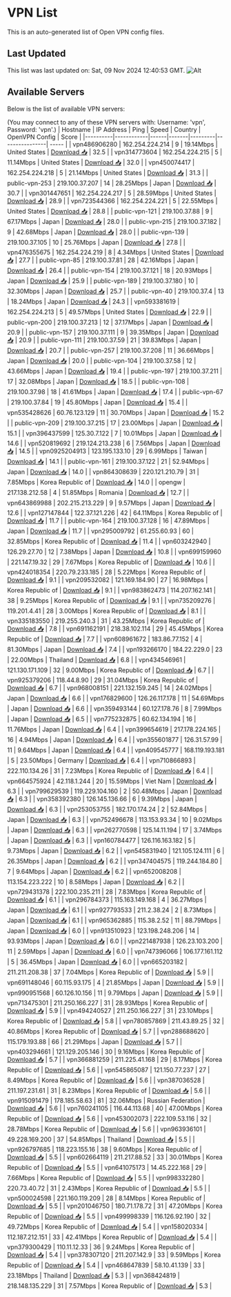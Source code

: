 # VPN List

This is an auto-generated list of Open VPN config files.

## Last Updated

This list was last updated on: Sat, 09 Nov 2024 12:40:53 GMT.
![Alt](https://repobeats.axiom.co/api/embed/186b98318ef1479477931607c1ad7d823f12451f.svg "Repobeats analytics image")

## Available Servers

Below is the list of available VPN servers:

(You may connect to any of these VPN servers with: Username: 'vpn', Password: 'vpn'.)
| Hostname | IP Address | Ping | Speed | Country | OpenVPN Config | Score |
|----------|------------|------|-------|---------|----------------| ----- |
| vpn486906280 | 162.254.224.214 | 9 | 19.14Mbps | United States | [Download 📥](./configs/server_0_US.ovpn) | 32.5 |
| vpn314773604 | 162.254.224.215 | 5 | 11.14Mbps | United States | [Download 📥](./configs/server_1_US.ovpn) | 32.0 |
| vpn450074417 | 162.254.224.218 | 5 | 21.14Mbps | United States | [Download 📥](./configs/server_2_US.ovpn) | 31.3 |
| public-vpn-253 | 219.100.37.207 | 14 | 28.25Mbps | Japan | [Download 📥](./configs/server_3_JP.ovpn) | 30.7 |
| vpn301447651 | 162.254.224.217 | 5 | 28.59Mbps | United States | [Download 📥](./configs/server_4_US.ovpn) | 28.9 |
| vpn723544366 | 162.254.224.221 | 5 | 22.55Mbps | United States | [Download 📥](./configs/server_5_US.ovpn) | 28.8 |
| public-vpn-121 | 219.100.37.88 | 9 | 67.17Mbps | Japan | [Download 📥](./configs/server_6_JP.ovpn) | 28.0 |
| public-vpn-215 | 219.100.37.182 | 9 | 42.68Mbps | Japan | [Download 📥](./configs/server_7_JP.ovpn) | 28.0 |
| public-vpn-139 | 219.100.37.105 | 10 | 25.76Mbps | Japan | [Download 📥](./configs/server_8_JP.ovpn) | 27.8 |
| vpn476355675 | 162.254.224.219 | 8 | 4.34Mbps | United States | [Download 📥](./configs/server_9_US.ovpn) | 27.7 |
| public-vpn-85 | 219.100.37.81 | 28 | 42.16Mbps | Japan | [Download 📥](./configs/server_10_JP.ovpn) | 26.4 |
| public-vpn-154 | 219.100.37.121 | 18 | 20.93Mbps | Japan | [Download 📥](./configs/server_11_JP.ovpn) | 25.9 |
| public-vpn-189 | 219.100.37.180 | 10 | 32.30Mbps | Japan | [Download 📥](./configs/server_12_JP.ovpn) | 25.7 |
| public-vpn-40 | 219.100.37.4 | 13 | 18.24Mbps | Japan | [Download 📥](./configs/server_13_JP.ovpn) | 24.3 |
| vpn593381619 | 162.254.224.213 | 5 | 49.57Mbps | United States | [Download 📥](./configs/server_14_US.ovpn) | 22.9 |
| public-vpn-200 | 219.100.37.213 | 12 | 37.17Mbps | Japan | [Download 📥](./configs/server_15_JP.ovpn) | 20.9 |
| public-vpn-157 | 219.100.37.111 | 9 | 39.35Mbps | Japan | [Download 📥](./configs/server_16_JP.ovpn) | 20.9 |
| public-vpn-111 | 219.100.37.59 | 21 | 39.83Mbps | Japan | [Download 📥](./configs/server_17_JP.ovpn) | 20.7 |
| public-vpn-257 | 219.100.37.208 | 11 | 36.66Mbps | Japan | [Download 📥](./configs/server_18_JP.ovpn) | 20.0 |
| public-vpn-104 | 219.100.37.58 | 12 | 43.66Mbps | Japan | [Download 📥](./configs/server_19_JP.ovpn) | 19.4 |
| public-vpn-197 | 219.100.37.211 | 17 | 32.08Mbps | Japan | [Download 📥](./configs/server_20_JP.ovpn) | 18.5 |
| public-vpn-108 | 219.100.37.98 | 18 | 41.61Mbps | Japan | [Download 📥](./configs/server_21_JP.ovpn) | 17.4 |
| public-vpn-67 | 219.100.37.84 | 19 | 45.80Mbps | Japan | [Download 📥](./configs/server_22_JP.ovpn) | 15.4 |
| vpn535428626 | 60.76.123.129 | 11 | 30.70Mbps | Japan | [Download 📥](./configs/server_23_JP.ovpn) | 15.2 |
| public-vpn-209 | 219.100.37.215 | 17 | 23.00Mbps | Japan | [Download 📥](./configs/server_24_JP.ovpn) | 15.1 |
| vpn396437599 | 125.30.7.122 | 7 | 10.01Mbps | Japan | [Download 📥](./configs/server_25_JP.ovpn) | 14.6 |
| vpn520819692 | 219.124.213.238 | 6 | 7.56Mbps | Japan | [Download 📥](./configs/server_26_JP.ovpn) | 14.5 |
| vpn0925204913 | 123.195.133.10 | 29 | 6.99Mbps | Taiwan | [Download 📥](./configs/server_27_TW.ovpn) | 14.1 |
| public-vpn-161 | 219.100.37.122 | 21 | 52.94Mbps | Japan | [Download 📥](./configs/server_28_JP.ovpn) | 14.0 |
| vpn864308639 | 220.121.210.79 | 31 | 7.85Mbps | Korea Republic of | [Download 📥](./configs/server_29_KR.ovpn) | 14.0 |
| opengw | 217.138.212.58 | 4 | 51.85Mbps | Romania | [Download 📥](./configs/server_30_RO.ovpn) | 12.7 |
| vpn643869988 | 202.215.213.229 | 9 | 9.57Mbps | Japan | [Download 📥](./configs/server_31_JP.ovpn) | 12.6 |
| vpn127147844 | 122.37.121.226 | 42 | 64.11Mbps | Korea Republic of | [Download 📥](./configs/server_32_KR.ovpn) | 11.7 |
| public-vpn-164 | 219.100.37.128 | 16 | 47.89Mbps | Japan | [Download 📥](./configs/server_33_JP.ovpn) | 11.7 |
| vpn295009792 | 61.255.60.93 | 60 | 32.85Mbps | Korea Republic of | [Download 📥](./configs/server_34_KR.ovpn) | 11.4 |
| vpn603242940 | 126.29.27.70 | 12 | 7.38Mbps | Japan | [Download 📥](./configs/server_35_JP.ovpn) | 10.8 |
| vpn699159960 | 221.147.19.32 | 29 | 7.67Mbps | Korea Republic of | [Download 📥](./configs/server_36_KR.ovpn) | 10.6 |
| vpn424018354 | 220.79.233.185 | 28 | 5.22Mbps | Korea Republic of | [Download 📥](./configs/server_37_KR.ovpn) | 9.1 |
| vpn209532082 | 121.169.184.90 | 27 | 16.98Mbps | Korea Republic of | [Download 📥](./configs/server_38_KR.ovpn) | 9.1 |
| vpn983862473 | 114.207.162.141 | 38 | 9.25Mbps | Korea Republic of | [Download 📥](./configs/server_39_KR.ovpn) | 9.1 |
| vpn735209276 | 119.201.4.41 | 28 | 3.00Mbps | Korea Republic of | [Download 📥](./configs/server_40_KR.ovpn) | 8.1 |
| vpn335183550 | 219.255.240.3 | 31 | 43.25Mbps | Korea Republic of | [Download 📥](./configs/server_41_KR.ovpn) | 7.8 |
| vpn691162191 | 218.38.102.114 | 29 | 45.45Mbps | Korea Republic of | [Download 📥](./configs/server_42_KR.ovpn) | 7.7 |
| vpn608961672 | 183.86.77.152 | 4 | 81.30Mbps | Japan | [Download 📥](./configs/server_43_JP.ovpn) | 7.4 |
| vpn193266170 | 184.22.229.0 | 23 | 22.00Mbps | Thailand | [Download 📥](./configs/server_44_TH.ovpn) | 6.8 |
| vpn434546961 | 121.130.171.109 | 32 | 9.00Mbps | Korea Republic of | [Download 📥](./configs/server_45_KR.ovpn) | 6.7 |
| vpn925379206 | 118.44.8.90 | 29 | 31.04Mbps | Korea Republic of | [Download 📥](./configs/server_46_KR.ovpn) | 6.7 |
| vpn968008151 | 221.132.159.245 | 14 | 24.02Mbps | Japan | [Download 📥](./configs/server_47_JP.ovpn) | 6.6 |
| vpn176829600 | 126.26.117.178 | 11 | 54.69Mbps | Japan | [Download 📥](./configs/server_48_JP.ovpn) | 6.6 |
| vpn359493144 | 60.127.178.76 | 8 | 7.99Mbps | Japan | [Download 📥](./configs/server_49_JP.ovpn) | 6.5 |
| vpn775232875 | 60.62.134.194 | 16 | 11.76Mbps | Japan | [Download 📥](./configs/server_50_JP.ovpn) | 6.4 |
| vpn399654619 | 217.178.224.165 | 16 | 4.94Mbps | Japan | [Download 📥](./configs/server_51_JP.ovpn) | 6.4 |
| vpn355601877 | 126.31.57.99 | 11 | 9.64Mbps | Japan | [Download 📥](./configs/server_52_JP.ovpn) | 6.4 |
| vpn409545777 | 168.119.193.181 | 5 | 23.50Mbps | Germany | [Download 📥](./configs/server_53_DE.ovpn) | 6.4 |
| vpn710866893 | 222.110.134.26 | 31 | 7.23Mbps | Korea Republic of | [Download 📥](./configs/server_54_KR.ovpn) | 6.4 |
| vpn664575924 | 42.118.1.244 | 20 | 15.59Mbps | Viet Nam | [Download 📥](./configs/server_55_VN.ovpn) | 6.3 |
| vpn799629539 | 119.229.104.160 | 2 | 50.48Mbps | Japan | [Download 📥](./configs/server_56_JP.ovpn) | 6.3 |
| vpn358392380 | 126.145.136.66 | 6 | 9.39Mbps | Japan | [Download 📥](./configs/server_57_JP.ovpn) | 6.3 |
| vpn253053755 | 182.170.174.24 | 2 | 52.84Mbps | Japan | [Download 📥](./configs/server_58_JP.ovpn) | 6.3 |
| vpn752496678 | 113.153.93.34 | 10 | 9.02Mbps | Japan | [Download 📥](./configs/server_59_JP.ovpn) | 6.3 |
| vpn262770598 | 125.14.11.194 | 17 | 3.74Mbps | Japan | [Download 📥](./configs/server_60_JP.ovpn) | 6.3 |
| vpn160784477 | 126.116.163.182 | 5 | 9.73Mbps | Japan | [Download 📥](./configs/server_61_JP.ovpn) | 6.2 |
| vpn545831940 | 121.105.124.111 | 6 | 26.35Mbps | Japan | [Download 📥](./configs/server_62_JP.ovpn) | 6.2 |
| vpn347404575 | 119.244.184.80 | 7 | 9.64Mbps | Japan | [Download 📥](./configs/server_63_JP.ovpn) | 6.2 |
| vpn652008208 | 113.154.223.222 | 10 | 8.58Mbps | Japan | [Download 📥](./configs/server_64_JP.ovpn) | 6.2 |
| vpn729431378 | 222.100.235.211 | 28 | 7.83Mbps | Korea Republic of | [Download 📥](./configs/server_65_KR.ovpn) | 6.1 |
| vpn296784373 | 115.163.149.168 | 4 | 36.27Mbps | Japan | [Download 📥](./configs/server_66_JP.ovpn) | 6.1 |
| vpn927793533 | 211.2.38.24 | 2 | 8.73Mbps | Japan | [Download 📥](./configs/server_67_JP.ovpn) | 6.1 |
| vpn965362885 | 115.38.2.52 | 11 | 88.79Mbps | Japan | [Download 📥](./configs/server_68_JP.ovpn) | 6.0 |
| vpn913510923 | 123.198.248.206 | 14 | 93.93Mbps | Japan | [Download 📥](./configs/server_69_JP.ovpn) | 6.0 |
| vpn221487938 | 126.23.103.200 | 11 | 2.59Mbps | Japan | [Download 📥](./configs/server_70_JP.ovpn) | 6.0 |
| vpn747396066 | 106.177.161.112 | 5 | 36.45Mbps | Japan | [Download 📥](./configs/server_71_JP.ovpn) | 6.0 |
| vpn665203182 | 211.211.208.38 | 37 | 7.04Mbps | Korea Republic of | [Download 📥](./configs/server_72_KR.ovpn) | 5.9 |
| vpn691148046 | 60.115.93.175 | 4 | 21.85Mbps | Japan | [Download 📥](./configs/server_73_JP.ovpn) | 5.9 |
| vpn990951568 | 60.126.10.156 | 11 | 9.79Mbps | Japan | [Download 📥](./configs/server_74_JP.ovpn) | 5.9 |
| vpn713475301 | 211.250.166.227 | 31 | 28.93Mbps | Korea Republic of | [Download 📥](./configs/server_75_KR.ovpn) | 5.9 |
| vpn494240527 | 211.250.166.227 | 31 | 23.10Mbps | Korea Republic of | [Download 📥](./configs/server_76_KR.ovpn) | 5.8 |
| vpn780857869 | 211.43.89.25 | 32 | 40.86Mbps | Korea Republic of | [Download 📥](./configs/server_77_KR.ovpn) | 5.7 |
| vpn288688620 | 115.179.193.88 | 66 | 21.29Mbps | Japan | [Download 📥](./configs/server_78_JP.ovpn) | 5.7 |
| vpn403294661 | 121.129.205.146 | 30 | 9.16Mbps | Korea Republic of | [Download 📥](./configs/server_79_KR.ovpn) | 5.7 |
| vpn366881259 | 211.225.41.168 | 29 | 8.17Mbps | Korea Republic of | [Download 📥](./configs/server_80_KR.ovpn) | 5.6 |
| vpn545865087 | 121.150.77.237 | 27 | 8.49Mbps | Korea Republic of | [Download 📥](./configs/server_81_KR.ovpn) | 5.6 |
| vpn387036528 | 211.197.231.61 | 31 | 8.23Mbps | Korea Republic of | [Download 📥](./configs/server_82_KR.ovpn) | 5.6 |
| vpn915091479 | 178.185.58.63 | 81 | 32.06Mbps | Russian Federation | [Download 📥](./configs/server_83_RU.ovpn) | 5.6 |
| vpn760241105 | 116.44.113.68 | 40 | 47.00Mbps | Korea Republic of | [Download 📥](./configs/server_84_KR.ovpn) | 5.6 |
| vpn453002073 | 222.109.53.116 | 32 | 28.78Mbps | Korea Republic of | [Download 📥](./configs/server_85_KR.ovpn) | 5.6 |
| vpn963936101 | 49.228.169.200 | 37 | 54.85Mbps | Thailand | [Download 📥](./configs/server_86_TH.ovpn) | 5.5 |
| vpn926797685 | 118.223.155.16 | 38 | 9.60Mbps | Korea Republic of | [Download 📥](./configs/server_87_KR.ovpn) | 5.5 |
| vpn602664119 | 211.217.88.52 | 33 | 30.01Mbps | Korea Republic of | [Download 📥](./configs/server_88_KR.ovpn) | 5.5 |
| vpn641075173 | 14.45.222.168 | 29 | 7.66Mbps | Korea Republic of | [Download 📥](./configs/server_89_KR.ovpn) | 5.5 |
| vpn998332280 | 220.73.40.72 | 31 | 2.43Mbps | Korea Republic of | [Download 📥](./configs/server_90_KR.ovpn) | 5.5 |
| vpn500024598 | 221.160.119.209 | 28 | 8.14Mbps | Korea Republic of | [Download 📥](./configs/server_91_KR.ovpn) | 5.5 |
| vpn201046750 | 180.71.178.72 | 31 | 47.20Mbps | Korea Republic of | [Download 📥](./configs/server_92_KR.ovpn) | 5.5 |
| vpn499998339 | 116.126.92.190 | 32 | 49.72Mbps | Korea Republic of | [Download 📥](./configs/server_93_KR.ovpn) | 5.4 |
| vpn158020334 | 112.187.212.151 | 33 | 42.41Mbps | Korea Republic of | [Download 📥](./configs/server_94_KR.ovpn) | 5.4 |
| vpn379300429 | 110.11.12.33 | 36 | 9.24Mbps | Korea Republic of | [Download 📥](./configs/server_95_KR.ovpn) | 5.4 |
| vpn378307120 | 211.207.142.9 | 33 | 9.59Mbps | Korea Republic of | [Download 📥](./configs/server_96_KR.ovpn) | 5.4 |
| vpn468647839 | 58.10.41.139 | 33 | 23.18Mbps | Thailand | [Download 📥](./configs/server_97_TH.ovpn) | 5.3 |
| vpn368424819 | 218.148.135.229 | 31 | 7.57Mbps | Korea Republic of | [Download 📥](./configs/server_98_KR.ovpn) | 5.3 |
